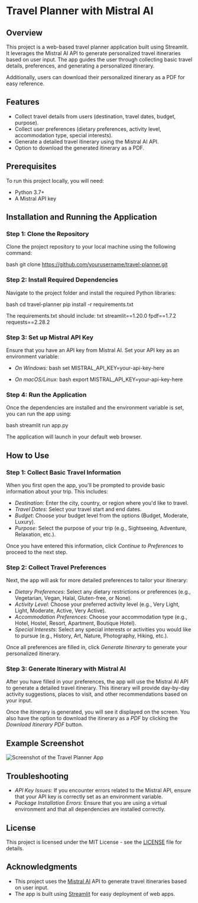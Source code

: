# Travel Planner with Mistral AI

## Overview
This project is a web-based travel planner application built using Streamlit. It leverages the Mistral AI API to generate personalized travel itineraries based on user input. The app guides the user through collecting basic travel details, preferences, and generating a personalized itinerary.

Additionally, users can download their personalized itinerary as a PDF for easy reference.

## Features
- Collect travel details from users (destination, travel dates, budget, purpose).
- Collect user preferences (dietary preferences, activity level, accommodation type, special interests).
- Generate a detailed travel itinerary using the Mistral AI API.
- Option to download the generated itinerary as a PDF.

## Prerequisites
To run this project locally, you will need:
- Python 3.7+
- A Mistral API key

## Installation and Running the Application

### Step 1: Clone the Repository
Clone the project repository to your local machine using the following command:

bash
git clone https://github.com/yourusername/travel-planner.git


### Step 2: Install Required Dependencies
Navigate to the project folder and install the required Python libraries:

bash
cd travel-planner
pip install -r requirements.txt


The requirements.txt should include:
txt
streamlit==1.20.0
fpdf==1.7.2
requests==2.28.2


### Step 3: Set up Mistral API Key
Ensure that you have an API key from Mistral AI. Set your API key as an environment variable:

- *On Windows:*
  bash
  set MISTRAL_API_KEY=your-api-key-here
  

- *On macOS/Linux:*
  bash
  export MISTRAL_API_KEY=your-api-key-here
  

### Step 4: Run the Application
Once the dependencies are installed and the environment variable is set, you can run the app using:

bash
streamlit run app.py


The application will launch in your default web browser.

## How to Use

### Step 1: Collect Basic Travel Information
When you first open the app, you'll be prompted to provide basic information about your trip. This includes:
- *Destination*: Enter the city, country, or region where you'd like to travel.
- *Travel Dates*: Select your travel start and end dates.
- *Budget*: Choose your budget level from the options (Budget, Moderate, Luxury).
- *Purpose*: Select the purpose of your trip (e.g., Sightseeing, Adventure, Relaxation, etc.).

Once you have entered this information, click *Continue to Preferences* to proceed to the next step.

### Step 2: Collect Travel Preferences
Next, the app will ask for more detailed preferences to tailor your itinerary:
- *Dietary Preferences*: Select any dietary restrictions or preferences (e.g., Vegetarian, Vegan, Halal, Gluten-free, or None).
- *Activity Level*: Choose your preferred activity level (e.g., Very Light, Light, Moderate, Active, Very Active).
- *Accommodation Preferences*: Choose your accommodation type (e.g., Hotel, Hostel, Resort, Apartment, Boutique Hotel).
- *Special Interests*: Select any special interests or activities you would like to pursue (e.g., History, Art, Nature, Photography, Hiking, etc.).

Once all preferences are filled in, click *Generate Itinerary* to generate your personalized itinerary.

### Step 3: Generate Itinerary with Mistral AI
After you have filled in your preferences, the app will use the Mistral AI API to generate a detailed travel itinerary. This itinerary will provide day-by-day activity suggestions, places to visit, and other recommendations based on your input.

Once the itinerary is generated, you will see it displayed on the screen. You also have the option to download the itinerary as a *PDF* by clicking the *Download Itinerary PDF* button.

## Example Screenshot

![Screenshot of the Travel Planner App](screenshot.png)

## Troubleshooting
- *API Key Issues*: If you encounter errors related to the Mistral API, ensure that your API key is correctly set as an environment variable.
- *Package Installation Errors*: Ensure that you are using a virtual environment and that all dependencies are installed correctly.

## License
This project is licensed under the MIT License - see the [LICENSE](LICENSE) file for details.

## Acknowledgments
- This project uses the [Mistral AI](https://mistral.ai) API to generate travel itineraries based on user input.
- The app is built using [Streamlit](https://streamlit.io) for easy deployment of web apps.
